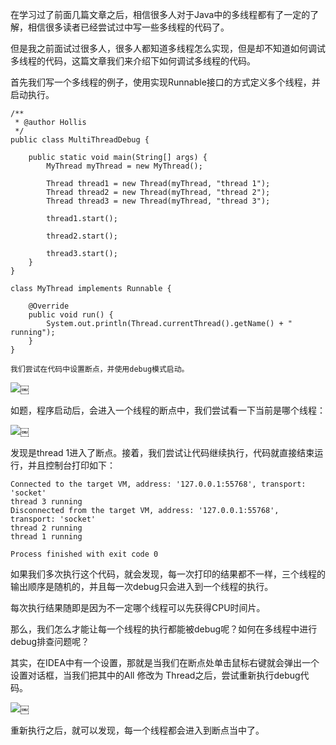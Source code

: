 在学习过了前面几篇文章之后，相信很多人对于Java中的多线程都有了一定的了解，相信很多读者已经尝试过中写一些多线程的代码了。

但是我之前面试过很多人，很多人都知道多线程怎么实现，但是却不知道如何调试多线程的代码，这篇文章我们来介绍下如何调试多线程的代码。

首先我们写一个多线程的例子，使用实现Runnable接口的方式定义多个线程，并启动执行。

    /**
     * @author Hollis
     */
    public class MultiThreadDebug {
    
        public static void main(String[] args) {
            MyThread myThread = new MyThread();
    
            Thread thread1 = new Thread(myThread, "thread 1");
            Thread thread2 = new Thread(myThread, "thread 2");
            Thread thread3 = new Thread(myThread, "thread 3");
    
            thread1.start();
    
            thread2.start();
    
            thread3.start();
        }
    }
    
    class MyThread implements Runnable {
    
        @Override
        public void run() {
            System.out.println(Thread.currentThread().getName() + " running");
        }
    }
    
    我们尝试在代码中设置断点，并使用debug模式启动。
    

![][1]￼

如题，程序启动后，会进入一个线程的断点中，我们尝试看一下当前是哪个线程：

![][2]￼

发现是thread 1进入了断点。接着，我们尝试让代码继续执行，代码就直接结束运行，并且控制台打印如下：

    Connected to the target VM, address: '127.0.0.1:55768', transport: 'socket'
    thread 3 running
    Disconnected from the target VM, address: '127.0.0.1:55768', transport: 'socket'
    thread 2 running
    thread 1 running
    
    Process finished with exit code 0
    

如果我们多次执行这个代码，就会发现，每一次打印的结果都不一样，三个线程的输出顺序是随机的，并且每一次debug只会进入到一个线程的执行。

每次执行结果随即是因为不一定哪个线程可以先获得CPU时间片。

那么，我们怎么才能让每一个线程的执行都能被debug呢？如何在多线程中进行debug排查问题呢？

其实，在IDEA中有一个设置，那就是当我们在断点处单击鼠标右键就会弹出一个设置对话框，当我们把其中的All 修改为 Thread之后，尝试重新执行debug代码。

![][3]￼

重新执行之后，就可以发现，每一个线程都会进入到断点当中了。

 [1]: https://www.hollischuang.com/wp-content/uploads/2020/11/16065562943648.jpg
 [2]: https://www.hollischuang.com/wp-content/uploads/2020/11/16065563249582.jpg
 [3]: https://www.hollischuang.com/wp-content/uploads/2020/11/16065565440571.jpg